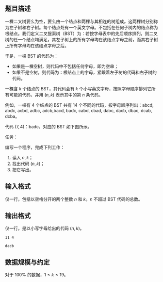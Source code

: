 ## 题目描述

一棵二叉树要么为空，要么由一个结点和两棵与其相连的树组成。这两棵树分别称为左子树和右子树。每个结点处有一个英文字母。不包括在任何子树内的结点称为根结点。我们定义二叉搜索树（BST）为：若按字母表中的先后顺序排列，则二叉树的任一个结点均满足，其左子树上的所有字母均在该结点字母之前，而其右子树上所有字母均在该结点字母之后。

于是，一棵 BST 的代码为：

- 如果是一棵空树，则代码中不包括任何字母，即为空串；
- 如果不是空树，则代码为：根结点上的字母，紧跟着左子树的代码和右子树的代码。

一棵含 $k$ 个结点的 BST，其代码会有 $k$ 个小写英文字母，按照字母顺序排列它所有可能的代码，并用 $(n,k)$ 表示其中的第 $n$ 条代码。

例如，一棵有 $4$ 个结点的 BST 共有 $14$ 个不同的代码，按字母顺序列出：$\text{abcd, abdc, acbd, adbc, adcb,bacd, badc, cabd, cbad, dabc, dacb, dbac, dcab, dcba}$。

代码 $(7,4)$：$\text{badc}$，对应的 BST 如下图所示。

任务：

编写一个程序，完成下列工作：

1. 读入 $n,k$；
2. 找出代码 $(n,k)$；
3. 把它写出。

## 输入格式

仅一行，包括以空格分开的两个整数 $n$ 和 $k$。$n$ 不超过 BST 代码的总数。

## 输出格式

仅一行，是以小写字母给出的代码 $(n,k)$。

```input1
11 4
```

```output1
dacb
```

## 数据规模与约定

对于 $100\%$ 的数据，$1\le k\le 19$。

